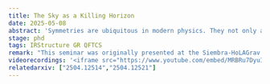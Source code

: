 ```yaml
---
title: The Sky as a Killing Horizon
date: 2025-05-08
abstract: 'Symmetries are ubiquitous in modern physics. They not only allow for a more simplified description of physical systems but also, from a more fundamental perspective, can be seen as determining a theory itself. In the present paper, we propose a new definition of asymptotic symmetries that unifies and generalizes the usual notions of symmetry considered in asymptotically flat spacetimes and expanding universes with cosmological horizons. This is done by considering BMS-like symmetries for "asymptotic (conformal) Killing horizons", or A(C)KHs, here defined as null hypersurfaces that are tangent to a vector field satisfying the (conformal) Killing equation in a limiting sense. The construction is theory-agnostic and extremely general, for it makes no use of the Einstein equations and can be applied to a wide range of scenarios with different dimensions or hypersurface cross sections. While we reproduce the results by Dappiaggi, Moretti, and Pinamonti in the case of asymptotic Killing horizons, the conformal generalization does not yield only the BMS group, but a larger group. The enlargement is due to the presence of "superdilations". We speculate on many implications and possible continuations of this work, including the exploration of gravitational memory effects beyond general relativity, understanding antipodal matching conditions at spatial infinity in terms of bifurcate horizons, and the absence of superrotations in de Sitter spacetime and Killing horizons.'
stage: phd
tags: IRStructure GR QFTCS
remark: "This seminar was originally presented at the Siembra-HoLAGrav <a href='https://sites.google.com/view/future-of-physics/home?fbclid=PAZXh0bgNhZW0CMTEAAafL7f8XdURcriv-nHNJZeG6mQo4mvEfFOHfm2HlHidDjY-lBITSXC0FbiHZdg_aem_QaAWa-xaVGfj8PfQcqSDmA' target='_blank'>Future of Physics</a> series."
videorecordings: '<iframe src="https://www.youtube.com/embed/MRBRu7DyuIs?si=0C53q5a1Rp6eUuPN" title="YouTube video player" frameborder="0" allow="accelerometer; autoplay; clipboard-write; encrypted-media; gyroscope; picture-in-picture; web-share" referrerpolicy="strict-origin-when-cross-origin" allowfullscreen></iframe>'
relatedarxiv: ["2504.12514","2504.12521"]
---
```


